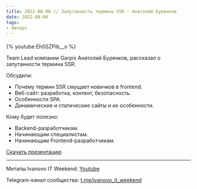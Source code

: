 ```yaml
---
title: 2022-08-06 // Запутанность термина SSR - Анатолий Буренков
date: 2022-08-06
tags:
- devops
---
```


#### 

{% youtube Eh0SZPib__o %}

Team Lead компании Garpix Анатолий Буренков, рассказал о запутанности термина SSR.

Обсудили:
* Почему термин SSR смущает новичков в frontend.
* Веб-сайт: разработка, контент, безопасность.
* Особенности SPA.
* Динамические и статические сайты и их особенности.

Кому будет полезно:

* Backend-разработчикам.
* Начинающим специалистам.
* Начинающим Frontend-разработчикам.

[Скачать презентацию](/ivanovo-it-weekend/images/2022-08-06/2022-08-06-ssr.pptx)

---

Митапы Ivanovo IT Weekend: [Youtube](https://www.youtube.com/channel/UCvNa9tbtI1_xgiY6F1QvQZQ)

Telegram-канал сообщества: [t.me/ivanovo_it_weekend](https://t.me/ivanovo_it_weekend)
